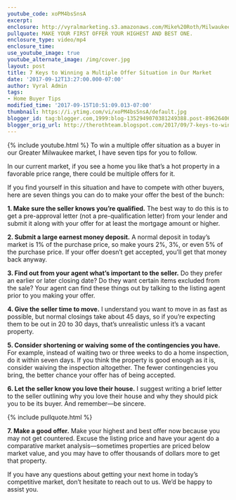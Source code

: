 ```yaml
---
youtube_code: xoPM4bsSnsA
excerpt:
enclosure: http://vyralmarketing.s3.amazonaws.com/Mike%20Roth/Milwaukee%20Real%20Estate-%207%20Keys%20to%20Winning%20a%20Multiple%20Offer%20Situation%20in%20Our%20Milwaukee%20Market.mp4
pullquote: MAKE YOUR FIRST OFFER YOUR HIGHEST AND BEST ONE.
enclosure_type: video/mp4
enclosure_time:
use_youtube_image: true
youtube_alternate_image: /img/cover.jpg
layout: post
title: 7 Keys to Winning a Multiple Offer Situation in Our Market
date: '2017-09-12T13:27:00.000-07:00'
author: Vyral Admin
tags:
- Home Buyer Tips
modified_time: '2017-09-15T10:51:09.013-07:00'
thumbnail: https://i.ytimg.com/vi/xoPM4bsSnsA/default.jpg
blogger_id: tag:blogger.com,1999:blog-1352949070381249388.post-8962640640965483181
blogger_orig_url: http://therothteam.blogspot.com/2017/09/7-keys-to-winning-multiple-offer.html
---
```

{% include youtube.html %}
To win a multiple offer situation as a buyer in our Greater Milwaukee market, I have seven tips for you to follow.

In our current market, if you see a home you like that’s a hot property in a favorable price range, there could be multiple offers for it.

If you find yourself in this situation and have to compete with other buyers, here are seven things you can do to make your offer the best of the bunch:

**1. Make sure the seller knows you’re qualified.** The best way to do this is to get a pre-approval letter (not a pre-qualification letter) from your lender and submit it along with your offer for at least the mortgage amount or higher.

**2. Submit a large earnest money deposit.** A normal deposit in today’s market is 1% of the purchase price, so make yours 2%, 3%, or even 5% of the purchase price. If your offer doesn’t get accepted, you’ll get that money back anyway.

**3. Find out from your agent what’s important to the seller.** Do they prefer an earlier or later closing date? Do they want certain items excluded from the sale? Your agent can find these things out by talking to the listing agent prior to you making your offer.

**4. Give the seller time to move.** I understand you want to move in as fast as possible, but normal closings take about 45 days, so if you’re expecting them to be out in 20 to 30 days, that’s unrealistic unless it’s a vacant property.

**5. Consider shortening or waiving some of the contingencies you have.** For example, instead of waiting two or three weeks to do a home inspection, do it within seven days. If you think the property is good enough as it is, consider waiving the inspection altogether. The fewer contingencies you bring, the better chance your offer has of being accepted.

**6. Let the seller know you love their house.** I suggest writing a brief letter to the seller outlining why you love their house and why they should pick you to be its buyer. And remember—be sincere.

{% include pullquote.html %}

**7. Make a good offer.** Make your highest and best offer now because you may not get countered. Excuse the listing price and have your agent do a comparative market analysis—sometimes properties are priced below market value, and you may have to offer thousands of dollars more to get that property.

If you have any questions about getting your next home in today’s competitive market, don’t hesitate to reach out to us. We’d be happy to assist you.
